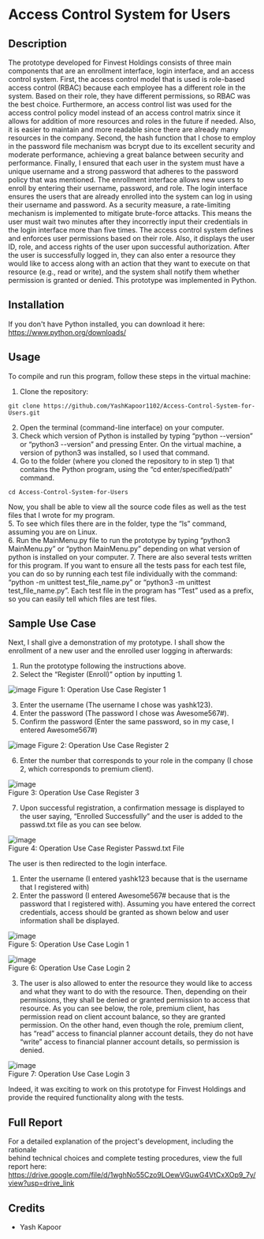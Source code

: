 # Access Control System for Users

## Description
The prototype developed for Finvest Holdings consists of three main components that are an enrollment interface, login interface, and an access control system. First, the access control model that is used is role-based access control (RBAC) because each employee has a different role in the system. Based on their role, they have different permissions, so RBAC was the best choice. Furthermore, an access control list was used for the access control policy model instead of an access control matrix since it allows for addition of more resources and roles in the future if needed. Also, it is easier to maintain and more readable since there are already many resources in the company. Second, the hash function that I chose to employ in the password file mechanism was bcrypt due to its excellent security and moderate performance, achieving a great balance between security and performance. Finally, I ensured that each user in the system must have a unique username and a strong password that adheres to the password policy that was mentioned. 
The enrollment interface allows new users to enroll by entering their username, password, and role. The login interface ensures the users that are already enrolled into the system can log in using their username and password. As a security measure, a rate-limiting mechanism is implemented to mitigate brute-force attacks. This means the user must wait two minutes after they incorrectly input their credentials in the login interface more than five times. The access control system defines and enforces user permissions based on their role. Also, it displays the user ID, role, and access rights of the user upon successful authorization. After the user is successfully logged in, they can also enter a resource they would like to access along with an action that they want to execute on that resource (e.g., read or write), and the system shall notify them whether permission is granted or denied. 
This prototype was implemented in Python.   

## Installation 
If you don't have Python installed, you can download it here:  
https://www.python.org/downloads/

## Usage
To compile and run this program, follow these steps in the virtual machine:
1.	Clone the repository:
```
git clone https://github.com/YashKapoor1102/Access-Control-System-for-Users.git
```
2.	Open the terminal (command-line interface) on your computer.
3.	Check which version of Python is installed by typing “python --version” or “python3 --version” and pressing Enter. On the virtual machine, a version of python3 was installed, so I used that command.
4.	Go to the folder (where you cloned the repository to in step 1) that contains the Python program, using the “cd enter/specified/path” command.
```
cd Access-Control-System-for-Users
```
Now, you shall be able to view all the source code files as well as the test files that I wrote for my program.  
5.	To see which files there are in the folder, type the “ls” command, assuming you are on Linux.  
6.	Run the MainMenu.py file to run the prototype by typing “python3 MainMenu.py” or “python MainMenu.py” depending on what version of python is installed on your computer. 
7.	There are also several tests written for this program. If you want to ensure all the tests pass for each test file, you can do so by running each test file individually with the command: “python -m unittest test_file_name.py” or “python3 -m unittest test_file_name.py”. Each test file in the program has “Test” used as a prefix, so you can easily tell which files are test files.

## Sample Use Case
Next, I shall give a demonstration of my prototype. I shall show the enrollment of a new user and the enrolled user logging in afterwards:
1.	Run the prototype following the instructions above.
2.	Select the “Register (Enroll)” option by inputting 1.

![image](https://github.com/YashKapoor1102/Access-Control-System-for-Users/assets/78821595/142e6f20-5439-4890-988c-3d7370b1651f)
Figure 1: Operation Use Case Register 1

3.	Enter the username (The username I chose was yashk123).
4.	Enter the password (The password I chose was Awesome567#).
5.	Confirm the password (Enter the same password, so in my case, I entered Awesome567#)

![image](https://github.com/YashKapoor1102/Access-Control-System-for-Users/assets/78821595/8f0fe624-ee28-441f-8179-36f1d1635403)
Figure 2: Operation Use Case Register 2  

6.	Enter the number that corresponds to your role in the company (I chose 2, which corresponds to premium client). 

![image](https://github.com/YashKapoor1102/Access-Control-System-for-Users/assets/78821595/4de5a469-daee-4051-abf2-53f7ca09efdb)  
Figure 3: Operation Use Case Register 3  

7.	Upon successful registration, a confirmation message is displayed to the user saying, “Enrolled Successfully” and the user is added to the passwd.txt file as you can see below.

![image](https://github.com/YashKapoor1102/Access-Control-System-for-Users/assets/78821595/b1b2a755-e9d5-4427-bb46-baca58d0d8d1)  
Figure 4: Operation Use Case Register Passwd.txt File

The user is then redirected to the login interface.
1.	Enter the username (I entered yashk123 because that is the username that I registered with)
2.	Enter the password (I entered Awesome567# because that is the password that I registered with). Assuming you have entered the correct credentials, access should be granted as shown below and user information shall be displayed.

![image](https://github.com/YashKapoor1102/Access-Control-System-for-Users/assets/78821595/ea5537ec-dbd9-4fcd-b1e5-d7d0bae6df9f)  
Figure 5: Operation Use Case Login 1<br>

![image](https://github.com/YashKapoor1102/Access-Control-System-for-Users/assets/78821595/20fe25db-5dbf-4341-833e-f376151bf166)  
Figure 6: Operation Use Case Login 2

3.	The user is also allowed to enter the resource they would like to access and what they want to do with the resource. Then, depending on their permissions, they shall be denied or granted permission to access that resource. As you can see below, the role, premium client, has permission read on client account balance, so they are granted permission. On the other hand, even though the role, premium client, has “read” access to financial planner account details, they do not have “write” access to financial planner account details, so permission is denied. 

![image](https://github.com/YashKapoor1102/Access-Control-System-for-Users/assets/78821595/e6267b16-7a8d-4656-ab4e-43e10ab793e7)  
Figure 7: Operation Use Case Login 3  

Indeed, it was exciting to work on this prototype for Finvest Holdings and provide the required functionality along with the tests. 

## Full Report
For a detailed explanation of the project's development, including the rationale  
behind technical choices and complete testing procedures, view the full report here:
https://drive.google.com/file/d/1wghNo55Czo9LOewVGuwG4VtCxXOp9_7y/view?usp=drive_link

## Credits
- Yash Kapoor
